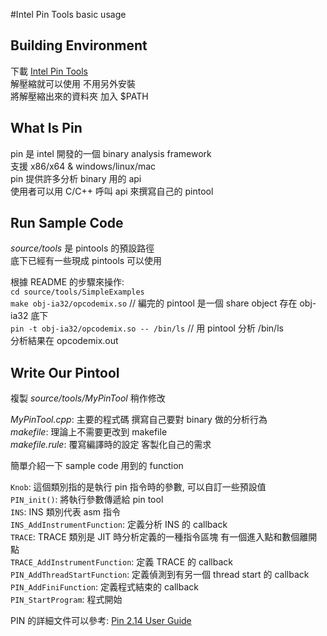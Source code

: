 #Intel Pin Tools basic usage  

## Building Environment  
下載 [Intel Pin Tools](https://software.intel.com/en-us/articles/pintool-downloads)   
解壓縮就可以使用 不用另外安裝  
將解壓縮出來的資料夾 加入 $PATH  

## What Is Pin
pin 是 intel 開發的一個 binary analysis framework  
支援 x86/x64 & windows/linux/mac  
pin 提供許多分析 binary 用的 api  
使用者可以用 C/C++ 呼叫 api 來撰寫自己的 pintool  

## Run Sample Code  
*source/tools* 是 pintools 的預設路徑  
底下已經有一些現成 pintools 可以使用  

根據 README 的步驟來操作:  
`cd source/tools/SimpleExamples`  
`make obj-ia32/opcodemix.so` // 編完的 pintool 是一個 share object 存在 obj-ia32 底下  
`pin -t obj-ia32/opcodemix.so -- /bin/ls`  // 用 pintool 分析 /bin/ls  
分析結果在 opcodemix.out  

## Write Our Pintool  
複製 *source/tools/MyPinTool* 稍作修改  

*MyPinTool.cpp*: 主要的程式碼 撰寫自己要對 binary 做的分析行為  
*makefile*: 理論上不需要更改到 makefile  
*makefile.rule*: 覆寫編譯時的設定 客製化自己的需求  

簡單介紹一下 sample code 用到的 function  

`Knob`: 這個類別指的是執行 pin 指令時的參數, 可以自訂一些預設值   
`PIN_init()`: 將執行參數傳遞給 pin tool  
`INS`: INS 類別代表 asm 指令  
`INS_AddInstrumentFunction`: 定義分析 INS 的 callback  
`TRACE`: TRACE 類別是 JIT 時分析定義的一種指令區塊 有一個進入點和數個離開點   
`TRACE_AddInstrumentFunction`: 定義 TRACE 的 callback  
`PIN_AddThreadStartFunction`: 定義偵測到有另一個 thread start 的 callback  
`PIN_AddFiniFunction`: 定義程式結束的 callback  
`PIN_StartProgram`: 程式開始  

PIN 的詳細文件可以參考: [Pin 2.14 User Guide](https://software.intel.com/sites/landingpage/pintool/docs/71313/Pin/html/)  
